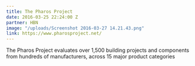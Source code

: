 ```yaml
---
title: The Pharos Project
date: 2016-03-25 22:24:00 Z
partner: HBN
image: "/uploads/Screenshot 2016-03-27 14.21.43.png"
link: https://www.pharosproject.net/
---
```


The Pharos Project evaluates over 1,500 building projects and components from hundreds of manufacturers, across 15 major product categories